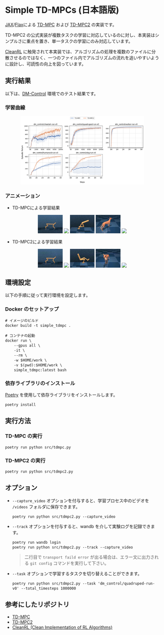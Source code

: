 # Simple TD-MPCs (日本語版)

[JAX](https://github.com/google/jax)/[Flax](https://github.com/google/flax)による [TD-MPC](https://arxiv.org/abs/2203.04955) および [TD-MPC2](https://arxiv.org/abs/2310.16828) の実装です。

TD-MPC2 の公式実装が複数タスクの学習に対応しているのに対し、本実装はシンプルさに重点を置き、単一タスクの学習にのみ対応しています。

[CleanRL](https://github.com/vwxyzjn/cleanrl) に触発されて本実装では、アルゴリズムの処理を複数のファイルに分散させるのではなく、一つのファイル内でアルゴリズムの流れを追いやすいように設計し、可読性の向上を図っています。

## 実行結果
以下は、[DM-Control](https://github.com/google-deepmind/dm_control) 環境でのテスト結果です。

### 学習曲線

<div style="text-align: center">
<img width="80%" src="assets/test_result.png">
</div>

### アニメーション 

* TD-MPCによる学習結果
<div style="text-align: center">
<figure>
<img width="19%" src="assets/tdmpc_cheetah.gif">
<img width="19%" src="assets/tdmpc_quadruped.gif">
<img width="19%" src="assets/tdmpc_walker.gif">
<img width="19%" src="assets/tdmpc_dog.gif">
<img width="19%" src="assets/tdmpc_humanoid.gif">
</figure>
</div>

* TD-MPC2による学習結果
<div style="text-align: center">
<figure>
<img width="19%" src="assets/tdmpc2_cheetah.gif">
<img width="19%" src="assets/tdmpc2_quadruped.gif">
<img width="19%" src="assets/tdmpc2_walker.gif">
<img width="19%" src="assets/tdmpc2_dog.gif">
<img width="19%" src="assets/tdmpc2_humanoid.gif">
</figure>
</div>


## 環境設定
以下の手順に従って実行環境を設定します。

### Docker のセットアップ

```
# イメージのビルド
docker build -t simple_tdmpc .

# コンテナの起動
docker run \
    --gpus all \
    -it \
    --rm \
    -w $HOME/work \
    -v $(pwd):$HOME/work \
    simple_tdmpc:latest bash
```

### 依存ライブラリのインストール
[Poetry](https://python-poetry.org/docs/) を使用して依存ライブラリをインストールします。

```
poetry install
```

## 実行方法

### TD-MPC の実行

```
poetry run python src/tdmpc.py 
```

### TD-MPC2 の実行

```
poetry run python src/tdmpc2.py 
```

## オプション

* `--capture_video` オプションを付与すると、学習プロセス中のビデオを `/videos` フォルダに保存できます。

    ```
    poetry run python src/tdmpc2.py --capture_video
    ```

*  `--track` オプションを付与すると、wandb を介して実験ログを記録できます。

    ```
    poetry run wandb login
    poetry run python src/tdmpc2.py --track --capture_video
    ```
    > 二行目で `transport faild error` が出る場合は、エラー文に出力される ```git config``` コマンドを実行して下さい。

*  `--task` オプションで学習するタスクを切り替えることができます。

    ```
    poetry run python src/tdmpc2.py --task 'dm_control/quadruped-run-v0' --total_timesteps 1000000
    ```


## 参考にしたリポジトリ

- [TD-MPC](https://github.com/nicklashansen/tdmpc)
- [TD-MPC2](https://github.com/nicklashansen/tdmpc2)
- [CleanRL (Clean Implementation of RL Algorithms)](https://github.com/vwxyzjn/cleanrl)